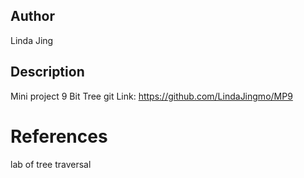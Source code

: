 ## Author
Linda Jing
## Description
Mini project 9 Bit Tree
git Link: https://github.com/LindaJingmo/MP9

# References
lab of tree traversal
